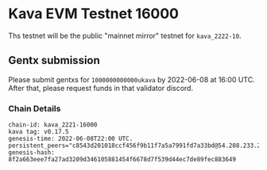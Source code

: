 # Kava EVM Testnet 16000

Ths testnet will be the public "mainnet mirror" testnet for `kava_2222-10`. 

## Gentx submission

Please submit gentxs for `1000000000000ukava` by 2022-06-08 at 16:00 UTC. After that, please request funds in that validator discord. 

### Chain Details

```
chain-id: kava_2221-16000
kava tag: v0.17.5
genesis-time: 2022-06-08T22:00 UTC. 
persistent_peers="c8543d201018ccf456f9b11f7a5a7991fd7a33bd@54.208.233.212:26656"
genesis-hash: 8f2a663eee7fa27ad3209d346105881454f6678d7f539d44ec7de89fec883649
```

